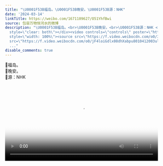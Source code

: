```yaml
---
title: "\U0001F53B福岛。\U0001F53B晚安。\U0001F53B源：NHK"
date: '2024-03-14'
linkTitle: https://weibo.com/1671109627/O51YhfBwi
source: 包容万物恒河水的微博
description: "\U0001F53B福岛。<br>\U0001F53B晚安。<br>\U0001F53B源：NHK <br clear=\"both\"><div
  style=\"clear: both\"></div><video controls=\"controls\" poster=\"https://tvax4.sinaimg.cn/orj480/639b1bfbly1hnr0gp0ykkj20hs0a0t8z.jpg\"
  style=\"width: 100%\"><source src=\"https://f.video.weibocdn.com/o0/3OyN06eklx08dhXa72ME0104120040fl0E010.mp4?label=mp4_hd&amp;template=640x360.25.0&amp;ori=0&amp;ps=1CwnkDw1GXwCQx&amp;Expires=1710451133&amp;ssig=WFIEkr4OPV&amp;KID=unistore,video\"><source
  src=\"https://f.video.weibocdn.com/o0/jF4loiGdlx08dhXabpu8010412003ulO0E010.mp4?label=mp4_ld&amp;template=640x360.25.0&amp;ori=0&amp;ps=1CwnkDw1GXwCQx&
  ..."
disable_comments: true
---
```

🔻福岛。<br>🔻晚安。<br>🔻源：NHK <br clear="both"><div style="clear: both"></div><video controls="controls" poster="https://tvax4.sinaimg.cn/orj480/639b1bfbly1hnr0gp0ykkj20hs0a0t8z.jpg" style="width: 100%"><source src="https://f.video.weibocdn.com/o0/3OyN06eklx08dhXa72ME0104120040fl0E010.mp4?label=mp4_hd&amp;template=640x360.25.0&amp;ori=0&amp;ps=1CwnkDw1GXwCQx&amp;Expires=1710451133&amp;ssig=WFIEkr4OPV&amp;KID=unistore,video"><source src="https://f.video.weibocdn.com/o0/jF4loiGdlx08dhXabpu8010412003ulO0E010.mp4?label=mp4_ld&amp;template=640x360.25.0&amp;ori=0&amp;ps=1CwnkDw1GXwCQx& ...